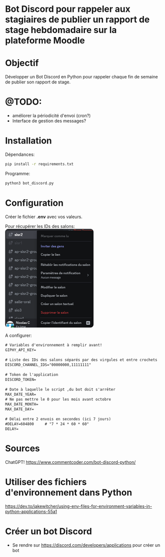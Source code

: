 # Bot Discord pour rappeler aux stagiaires de publier un rapport de stage hebdomadaire sur la plateforme Moodle

# Objectif

Développer un Bot Discord en Python pour rappeler chaque fin de semaine de publier son rapport de stage.

# @TODO:

- améliorer la périodicité d'envoi (cron?)
- Interface de gestion des messages?

# Installation

Dépendances:

```bash
pip install -r requirements.txt
```

Programme:
```bash
python3 bot_discord.py
```

# Configuration

Créer le fichier **.env** avec vos valeurs.

Pour récupérer les IDs des salons:
![](readme_docs/id_salon.png)

A configurer:
```dotenv
# Variables d'environnement à remplir avant!
GIPHY_API_KEY=

# Liste des IDs des salons séparés par des virgules et entre crochets
DISCORD_CHANNEL_IDS="00000000,11111111"

# Token de l'application
DISCORD_TOKEN=

# Date à laquelle le script ,du bot doit s'arrêter
MAX_DATE_YEAR=
# Ne pas mettre le 0 pour les mois avant octobre
MAX_DATE_MONTH=
MAX_DATE_DAY=

# Délai entre 2 envois en secondes (ici 7 jours)
#DELAY=604800     # "7 * 24 * 60 * 60"
DELAY=
```

# Sources

ChatGPT!
https://www.commentcoder.com/bot-discord-python/


# Utiliser des fichiers d'environnement dans Python

https://dev.to/jakewitcher/using-env-files-for-environment-variables-in-python-applications-55a1

# Créer un bot Discord

- Se rendre sur https://discord.com/developers/applications pour créer un bot